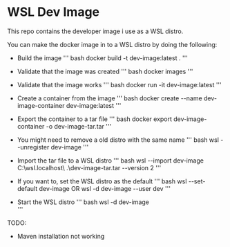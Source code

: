 # WSL Dev Image

This repo contains the developer image i use as a WSL distro.

You can make the docker image in to a WSL distro by doing the following:

* Build the image
''' bash
docker build -t dev-image:latest .
'''
* Validate that the image was created
''' bash
docker images
'''
* Validate that the image works
''' bash
docker run -it dev-image:latest
'''
* Create a container from the image
''' bash
docker create --name dev-image-container dev-image:latest
'''
* Export the container to a tar file
''' bash
docker export dev-image-container -o dev-image-tar.tar
'''
* You might need to remove a old distro with the same name
''' bash
wsl --unregister dev-image
'''

* Import the tar file to a WSL distro
''' bash
wsl --import dev-image C:\wsl.localhost\ .\dev-image-tar.tar --version 2
'''
* If you want to, set the WSL distro as the default
''' bash
wsl --set-default dev-image OR wsl -d dev-image --user dev
'''
* Start the WSL distro
''' bash
wsl -d dev-image  
'''

TODO:

* Maven installation not working
